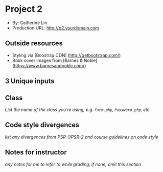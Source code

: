 # Project 2
+ By: Catherine Lin
+ Production URL: <http://p2.yourdomain.com>

## Outside resources
+ Styling via [Boostrap CDN] (http://getbootstrap.com/)
+ Book cover images from [Barnes & Noble] (https://www.barnesandnoble.com/)

## 3 Unique inputs
 
## Class
*List the name of the class you're using, e.g. `Form.php`, `Password.php`, etc.*

## Code style divergences
*list any divergences from PSR-1/PSR-2 and course guidelines on code style*

## Notes for instructor
*any notes for me to refer to while grading; if none, omit this section*
